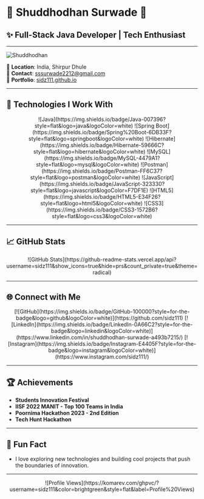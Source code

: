 # 👾 Shuddhodhan Surwade 👾

## ✨ Full-Stack Java Developer | Tech Enthusiast

---

![Shuddhodhan](https://github.com/sidz111/sidz111/assets/119784108/df50843e-9c2c-4d6b-b48f-7f3202348a0c)

🔹 **Location**: India, Shirpur Dhule  
🔹 **Contact**: [sssurwade2212@gmail.com](mailto:sssurwade2212@gmail.com)  
🔹 **Portfolio**: [sidz111.github.io](https://sidz111.github.io/portfolio/)

---

## 🚀 Technologies I Work With

<p align="center">
  ![Java](https://img.shields.io/badge/Java-007396?style=flat&logo=java&logoColor=white)
  ![Spring Boot](https://img.shields.io/badge/Spring%20Boot-6DB33F?style=flat&logo=springboot&logoColor=white)
  ![Hibernate](https://img.shields.io/badge/Hibernate-59666C?style=flat&logo=hibernate&logoColor=white)
  ![MySQL](https://img.shields.io/badge/MySQL-4479A1?style=flat&logo=mysql&logoColor=white)
  ![Postman](https://img.shields.io/badge/Postman-FF6C37?style=flat&logo=postman&logoColor=white)
  ![JavaScript](https://img.shields.io/badge/JavaScript-323330?style=flat&logo=javascript&logoColor=F7DF1E)
  ![HTML5](https://img.shields.io/badge/HTML5-E34F26?style=flat&logo=html5&logoColor=white)
  ![CSS3](https://img.shields.io/badge/CSS3-1572B6?style=flat&logo=css3&logoColor=white)
</p>

---

## 📈 GitHub Stats

<p align="center">
  ![GitHub Stats](https://github-readme-stats.vercel.app/api?username=sidz111&show_icons=true&hide=prs&count_private=true&theme=radical)
</p>

---

## 🌐 Connect with Me

<p align="center">
  [![GitHub](https://img.shields.io/badge/GitHub-100000?style=for-the-badge&logo=github&logoColor=white)](https://github.com/sidz111) 
  [![LinkedIn](https://img.shields.io/badge/LinkedIn-0A66C2?style=for-the-badge&logo=linkedin&logoColor=white)](https://www.linkedin.com/in/shuddhodhan-surwade-a493b7215/) 
  [![Instagram](https://img.shields.io/badge/Instagram-E4405F?style=for-the-badge&logo=instagram&logoColor=white)](https://www.instagram.com/sidz111/)
</p>

---

## 🏆 Achievements

- **Students Innovation Festival**  
- **IISF 2022 MANIT - Top 100 Teams in India**  
- **Poornima Hackathon 2023 - 2nd Edition**  
- **Tech Hunt Hackathon**

---

## 🔮 Fun Fact

- I love exploring new technologies and building cool projects that push the boundaries of innovation.

---

<p align="center">
  ![Profile Views](https://komarev.com/ghpvc/?username=sidz111&color=brightgreen&style=flat&label=Profile%20Views)
</p>

